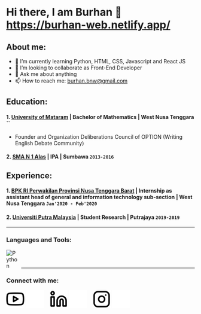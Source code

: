 # Hi there, I am Burhan  👋https://burhan-web.netlify.app/
## About me:
- 🌱 I’m currently learning Python, HTML, CSS, Javascript and React JS
- 👯 I’m looking to collaborate as Front-End Developer
- 💬 Ask me about anything
- 📫 How to reach me: burhan.bnw@gmail.com

## Education:

#### 1. [University of Mataram](https://unram.ac.id) | Bachelor of Mathematics | West Nusa Tenggara ``
  - Founder and Organization Deliberations Council of OPTION (Writing English Debate Community)

 #### 2. [SMA N 1 Alas](https://sman1alas.sch.id) | IPA | Sumbawa `2013-2016`

## Experience:
#### 1. [BPK RI Perwakilan Provinsi Nusa Tenggara Barat](https://ntb.bpk.go.id) | Internship as assistant head of general and information technology sub-section | West Nusa Tenggara `Jan'2020 - Feb'2020`
#### 2. [Universiti Putra Malaysia](https://upm.edu.my) | Student Research | Putrajaya `2019-2019`
---

### Languages and Tools:

[<img align="left" alt="Python" width="30px" src="https://upload.wikimedia.org/wikipedia/commons/thumb/c/c3/Python-logo-notext.svg/110px-Python-logo-notext.svg.png?20100317150552" style="padding-right:10px;" />][webdev]

<br />
<br />

---
### Connect with me:

[![website](./img/youtube-light.svg)](https://https://youtube.com/channel/UC7O71bICzhgIZX8oemYjDsA#gh-light-mode-only)
[![website](./img/youtube-dark.svg)](https://https://youtube.com/channel/UC7O71bICzhgIZX8oemYjDsA#gh-dark-mode-only)
&nbsp;&nbsp;
[![website](./img/linkedin-light.svg)](https://www.linkedin.com/in/burhan-work#gh-light-mode-only)
[![website](./img/linkedin-dark.svg)](https://www.linkedin.com/in/burhan-work#gh-dark-mode-only)
&nbsp;&nbsp;
[![website](./img/instagram-light.svg)](https://instagram.com/sm_boer#gh-light-mode-only)
[![website](./img/instagram-dark.svg)](https://instagram.com/sm_boer#gh-dark-mode-only)



[webdev]: https://github.com/burhan-work/burhan-work
